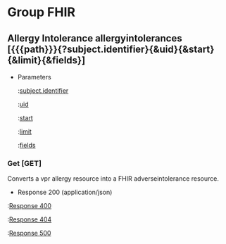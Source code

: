 # Group FHIR

## Allergy Intolerance allergyintolerances [{{{path}}}{?subject.identifier}{&uid}{&start}{&limit}{&fields}]

+ Parameters

    :[subject.identifier]({{{common}}}/parameters/subject.identifier.md)

    :[uid]({{{common}}}/parameters/uid.md)

    :[start]({{{common}}}/parameters/start.md)

    :[limit]({{{common}}}/parameters/limit.md)

    :[fields]({{{common}}}/parameters/fields.md)


### Get [GET]

Converts a vpr allergy resource into a FHIR adverseintolerance resource.

+ Response 200 (application/json)

:[Response 400]({{{common}}}/responses/400.md)

:[Response 404]({{{common}}}/responses/404.md)

:[Response 500]({{{common}}}/responses/500.md)

